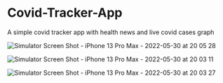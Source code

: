 # Covid-Tracker-App
A simple covid tracker app with health news and live covid cases graph

![Simulator Screen Shot - iPhone 13 Pro Max - 2022-05-30 at 20 05 28](https://user-images.githubusercontent.com/103166939/171016308-6d54018a-4a16-424f-9342-d1271b1723f6.png)

![Simulator Screen Shot - iPhone 13 Pro Max - 2022-05-30 at 20 03 11](https://user-images.githubusercontent.com/103166939/171016462-4a97e1f8-0719-4b25-b1a8-c57c7ba793f8.png)

![Simulator Screen Shot - iPhone 13 Pro Max - 2022-05-30 at 20 03 27](https://user-images.githubusercontent.com/103166939/171017844-da443f2d-09fa-4278-a331-1f3f89b1809a.png)
